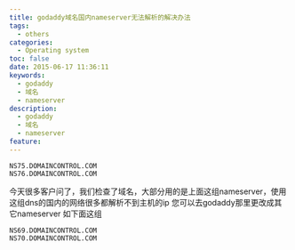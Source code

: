```yaml
---
title: godaddy域名国内nameserver无法解析的解决办法
tags:
  - others
categories:
  - Operating system
toc: false
date: 2015-06-17 11:36:11
keywords:
  - godaddy
  - 域名
  - nameserver
description:
  - godaddy
  - 域名
  - nameserver
feature:
---
```

```
NS75.DOMAINCONTROL.COM
NS76.DOMAINCONTROL.COM
```
今天很多客户问了，我们检查了域名，大部分用的是上面这组nameserver，使用这组dns的国内的网络很多都解析不到主机的ip
您可以去godaddy那里更改成其它nameserver
如下面这组
```
NS69.DOMAINCONTROL.COM
NS70.DOMAINCONTROL.COM
```
